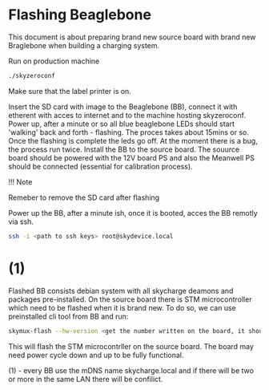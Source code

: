 # Flashing Beaglebone

This document is about preparing brand new source board with brand new Braglebone when building a charging system.


Run on production machine
```bash
./skyzeroconf 
```
Make sure that the label printer is on.
<!-- TODO add more info about the script, why, what for, what does it do -->

Insert the SD card with image to the Beaglebone (BB), connect it with etherent with acces to internet and to the machine hosting skyzeroconf.
Power up, after a minute or so all blue beaglebone LEDs should start 'walking' back and forth - flashing. The proces takes about 15mins or so. Once the flashing is complete the leds go off. At the moment there is a bug, the process run twice.
Install the BB to the source board. The souurce board should be powered with the 12V board PS and also the Meanwell PS should be connected (essential for calibration process).

!!! Note

  Remeber to remove the SD card after flashing

Power up the BB, after a minute ish, once it is booted, acces the BB remotly via ssh.

```bash
ssh -i <path to ssh keys> root@skydevice.local
```

# (1)

Flashed BB consists debian system with all skycharge deamons and packages pre-installed. On the source board there is STM microcontroller which need to be flashed when it is brand new. 
To do so, we can use preinstalled cli tool from BB and run:
```bash
skymux-flash --hw-version <get the number written on the board, it should be 1.2, so specify 1.2.0>
```
This will flash the STM microcontrller on the source board. The board may need power cycle down and up to be fully functional.


(1) - every BB use the mDNS name skycharge.local and if there will be two or more in the same LAN there will be confilict.
<!-- TODO format as warning note?  -->


